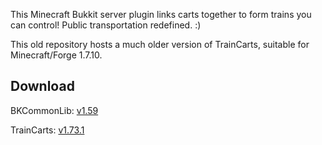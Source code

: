 This Minecraft Bukkit server plugin links carts together to form trains you can control!
Public transportation redefined. :)

This old repository hosts a much older version of TrainCarts, suitable for Minecraft/Forge 1.7.10.

## Download
BKCommonLib: [v1.59](https://github.com/bergerkiller/BKCommonLib/raw/master/release/BKCommonLib-1.59-SNAPSHOT.jar)

TrainCarts: [v1.73.1](https://github.com/bergerkiller/TrainCarts/raw/master/release/TrainCarts-1.73.1-SNAPSHOT.jar)